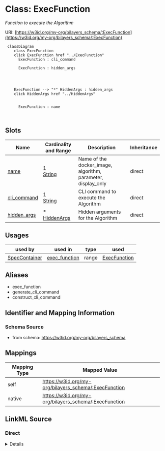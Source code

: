 

# Class: ExecFunction


_Function to execute the Algorithm_





URI: [https://w3id.org/my-org/bilayers_schema/:ExecFunction](https://w3id.org/my-org/bilayers_schema/:ExecFunction)






```mermaid
 classDiagram
    class ExecFunction
    click ExecFunction href "../ExecFunction"
      ExecFunction : cli_command
        
      ExecFunction : hidden_args
        
          
    
    
    ExecFunction --> "*" HiddenArgs : hidden_args
    click HiddenArgs href "../HiddenArgs"

        
      ExecFunction : name
        
      
```




<!-- no inheritance hierarchy -->


## Slots

| Name | Cardinality and Range | Description | Inheritance |
| ---  | --- | --- | --- |
| [name](name.md) | 1 <br/> [String](String.md) | Name of the docker_image, algorithm, parameter, display_only | direct |
| [cli_command](cli_command.md) | 1 <br/> [String](String.md) | CLI command to execute the Algorithm | direct |
| [hidden_args](hidden_args.md) | * <br/> [HiddenArgs](HiddenArgs.md) | Hidden arguments for the Algorithm | direct |





## Usages

| used by | used in | type | used |
| ---  | --- | --- | --- |
| [SpecContainer](SpecContainer.md) | [exec_function](exec_function.md) | range | [ExecFunction](ExecFunction.md) |




## Aliases


* exec_function
* generate_cli_command
* construct_cli_command



## Identifier and Mapping Information







### Schema Source


* from schema: https://w3id.org/my-org/bilayers_schema




## Mappings

| Mapping Type | Mapped Value |
| ---  | ---  |
| self | https://w3id.org/my-org/bilayers_schema/:ExecFunction |
| native | https://w3id.org/my-org/bilayers_schema/:ExecFunction |







## LinkML Source

<!-- TODO: investigate https://stackoverflow.com/questions/37606292/how-to-create-tabbed-code-blocks-in-mkdocs-or-sphinx -->

### Direct

<details>
```yaml
name: ExecFunction
description: Function to execute the Algorithm
from_schema: https://w3id.org/my-org/bilayers_schema
aliases:
- exec_function
- generate_cli_command
- construct_cli_command
slots:
- name
- cli_command
- hidden_args

```
</details>

### Induced

<details>
```yaml
name: ExecFunction
description: Function to execute the Algorithm
from_schema: https://w3id.org/my-org/bilayers_schema
aliases:
- exec_function
- generate_cli_command
- construct_cli_command
attributes:
  name:
    name: name
    description: Name of the docker_image, algorithm, parameter, display_only
    from_schema: https://w3id.org/my-org/bilayers_schema
    rank: 1000
    alias: name
    owner: ExecFunction
    domain_of:
    - AbstractWorkflowDetails
    - AbstractUserInterface
    - ExecFunction
    - DockerImage
    - TypeCitations
    range: string
    required: true
  cli_command:
    name: cli_command
    description: CLI command to execute the Algorithm
    from_schema: https://w3id.org/my-org/bilayers_schema
    rank: 1000
    alias: cli_command
    owner: ExecFunction
    domain_of:
    - ExecFunction
    range: string
    required: true
  hidden_args:
    name: hidden_args
    description: Hidden arguments for the Algorithm
    from_schema: https://w3id.org/my-org/bilayers_schema
    rank: 1000
    alias: hidden_args
    owner: ExecFunction
    domain_of:
    - ExecFunction
    range: HiddenArgs
    multivalued: true

```
</details>